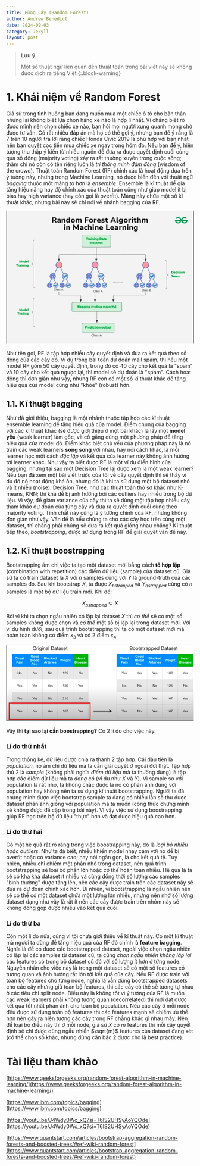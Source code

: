 ```yaml
---
title: Rừng Cây (Random Forest)
author: Andrew Benedict
date: 2024-09-03
category: Jekyll
layout: post
---
```


> **Lưu ý**
>
> Một số thuật ngữ liên quan đến thuật toán trong bài viết này sẽ không được dịch ra tiếng Việt
{:.block-warning}

# 1. Khái niệm về Random Forest
Giả sử trong tình huống bạn đang muốn mua một chiếc ô tô cho bản thân nhưng lại không biết lựa chọn hãng xe nào là hợp lí nhất. Vì chẳng biết rõ được mình nên chọn chiếc xe nào, bạn hỏi mọi người xung quanh mong chờ được tư vấn. Có rất nhiều đáp án mà họ có thể gợi ý, nhưng bạn để ý rằng là 7 trên 10 người trả lời rằng chiếc Honda Civic 2019 là phù hợp với bạn nhất nên bạn quyết cọc tiền mua chiếc xe ngay trong hôm đó. Nếu bạn để ý, hiện tượng thu thập ý kiến từ nhiều nguồn để đưa ra được quyết định cuối cùng qua số đông (majority voting) xảy ra rất thường xuyên trong cuộc sống; thậm chí nó còn có tên riêng luôn là *trí thông minh đám đông* (wisdom of the crowd). Thuật toán Random Forest (RF) chính xác là hoạt động dựa trên ý tưởng này, nhưng trong Machine Learning, nó được biến đến với thuật ngữ *bagging* thuộc một mảng to hơn là *ensemble*. Ensemble là kĩ thuật để gia tăng hiệu năng hay độ chính xác của thuật toán cũng như giúp model ít bị bias hay high variance (hay còn gọi là overfit). Mảng này chứa một số kĩ thuật khác, nhưng bài này sẽ chỉ nói về nhánh bagging của RF. <br>

![definition example](../images/random_forest/example.png)

Như tên gọi, RF là tập hợp nhiều cây quyết định và đưa ra kết quả theo số đông của các cây đó. Ví dụ trong bài toán dự đoán mail spam, thì nếu một model RF gồm 50 cây quyết định, trong đó có 40 cây cho kết quả là "spam" và 10 cây cho kết quả ngược lại, thì model sẽ dự đoán là "spam". Cách hoạt động thì đơn giản như vậy, nhưng RF còn có một số kĩ thuật khác để tăng hiệu quả của model cũng như "khỏe" (robust) hơn.

## 1.1. Kĩ thuật bagging
Như đã giới thiệu, bagging là một nhánh thuộc tập hợp các kĩ thuật ensemble learning để tăng hiệu quả của model. Điểm chung của bagging với các kĩ thuật khác (sẽ được giới thiệu ở một bài khác) là lấy một **model yếu** (weak learner) làm gốc, và cố gắng dùng một phương pháp để tăng hiệu quả của model đó. Điểm khác biệt chủ yếu của phương pháp này là nó train các weak learners **song song** với nhau, hay nói cách khác, là mỗi learner học một cách *độc lập* và kết quả của learner này không ảnh hưởng tới learner khác. Như vậy ta biết được RF là một ví dụ điển hình của bagging, nhưng tại sao một Decision Tree lại được xem là một weak learner? Nếu bạn đã xem một bài viết trước của tôi về cây quyết định thì sẽ thấy ví dụ đó nó hoạt động khá ổn, nhưng đó là khi ta sử dụng một bộ dataset nhỏ và ít nhiễu (noise). Decision Tree, như các thuật toán thô sơ khác như K-means, KNN; thì khá dễ bị ảnh hưởng bởi các outliers hay nhiễu trong bộ dữ liệu. Vì vậy, để giảm variance của cây thì ta sẽ dùng một tập hợp nhiều cây, tham khảo dự đoán của từng cây và đưa ra quyết định cuối cùng theo majority voting. Tính chất này cũng là ý tưởng chính của RF, nhưng không đơn giản như vậy. Vấn đề là nếu chúng ta cho các cây học trên cùng một dataset, thì chẳng phải chúng sẽ đưa ra kết quả giống nhau chăng? Kĩ thuật tiếp theo, *bootstrapping*, được sử dụng trong RF để giải quyết vấn đề này.

## 1.2. Kĩ thuật boostrapping
Bootstrapping ám chỉ việc ta tạo một dataset mới bằng cách **tổ hợp lặp** (combination with repetition) các điểm dữ liệu (sample) của dataset cũ. Giả sử ta có train dataset là $X$ với $n$ samples cùng với $Y$ là ground-truth của các samples đó. Sau khi bootstrap $X$, ta được $X_{bstrapped}$ và $Y_{bstrapped}$ cũng có $n$ samples là một bộ dữ liệu train mới. Khi đó:

$$
X_{bstrapped} \subseteq X
$$

Bởi vì khi ta chọn ngẫu nhiên có lặp lại dataset $X$ thì *có thể* sẽ có một số samples không được chọn và *có thể* một số bị lặp lại trong dataset mới. Với ví dụ hình dưới, sau quá trình bootstrapping thì ta có một dataset mới mà hoàn toàn không có điểm $x_3$ và có 2 điểm $x_4$. 

![boostrapping example](../images/random_forest/bootstrapping_example.png)

Vậy thì **tại sao lại cần boostrapping?** Có 2 lí do cho việc này. <br>

### Lí do thứ nhất

Trong thống kê, dữ liệu được chia ra thành $2$ tập hợp. Cái đầu tiên là *population*, nó ám chỉ dữ liệu mà ta cần giải quyết ở ngoài đời thật. Tập hợp thứ 2 là *sample* (không phải nghĩa *điểm dữ liệu* mà ta thường dùng) là tập hợp các điểm dữ liệu mà ta *đang có* (ví dụ như $X$ và $Y$). Vì sample so với population là rất nhỏ, ta không chắc được là nó có phản ánh đúng với population hay không nên ta sử dụng kĩ thuật bootstrapping. Người ta đã chứng minh được việc bootstrap sample ta đang có nhiều lần sẽ thu được dataset phản ánh giống với population mà ta muốn (công thức chứng minh sẽ không được đề cập trong bài này). Vì vậy việc sử dụng boostrapping giúp RF học trên bộ dữ liệu "thực" hơn và đạt được hiệu quả cao hơn.

### Lí do thứ hai

Có một hệ quả rất rõ ràng trong việc boostrapping này, đó là *loại bỏ nhiễu hoặc outliers*. Như ta đã biết, nhiễu khiến model nhạy cảm với nó dễ bị overfit hoặc có variance cao; hay nói ngắn gọn, là cho kết quả tệ. Tuy nhiên, nhiễu chỉ chiếm một phần nhỏ trong dataset, nên quá trình bootstrapping sẽ loại bỏ phần lớn hoặc *có thể* hoàn toàn nhiễu. Hệ quả là ta sẽ có kha khá dataset ít nhiễu và cũng đồng thời số lượng các samples "bình thường" được tăng lên, nên các cây được train trên các dataset này sẽ đưa ra dự đoán chính xác hơn. Dĩ nhiên, vì bootstrapping là ngẫu nhiên nên sẽ có thể có một dataset chứa một lượng lớn nhiễu, nhưng nên nhớ số lượng dataset dạng như vậy là rất ít nên các cây được train trên nhóm này sẽ không đóng góp được nhiều vào kết quả cuối.

### Lí do thứ ba

Còn một lí do nữa, cũng vì tôi chưa giới thiệu về kĩ thuật này. Có một kĩ thuật mà người ta dùng để tăng hiệu quả của RF đó chính là **feature bagging**. Nghĩa là để có được các bootstrapped dataset, ngoài việc chọn ngẫu nhiên có lặp lại các samples từ dataset cũ, ta cũng *chọn ngẫu nhiên không lặp lại* các features có trong bộ dataset cũ đó với số lượng ít hơn ở từng node. Nguyên nhân cho việc này là trong một dataset sẽ có một số features có tương quan và ảnh hưởng rất lớn tới kết quả của cây. Nếu RF được train với toàn bộ features cho từng node, nghĩa là vẫn dùng bootstrapped datasets cho các cây nhưng giữ toàn bộ features, thì các cây có thể sẽ tương tự nhau ở các tiêu chí split node. Điều này là không tốt vì ý tưởng của RF là muốn các weak learners phải không tương quan (decorrelated) thì mới đạt được kết quả tốt nhất phản ánh cho toàn bộ population. Nếu các cây ở mỗi node đều được sử dụng toàn bộ features thì các features mạnh sẽ chiếm ưu thế hơn nên gây ra hiện tượng các cây trong RF chẳng khác gì nhau mấy. Nên để loại bỏ điều này thì ở mỗi node, giả sử $X$ có $m$ features thì mỗi cây quyết định sẽ chỉ được dùng ngẫu nhiền $\sqrt{m}$ features của dataset đang xét (có thể chọn số khác, nhưng dùng căn bậc $2$ được cho là best practice).  


# Tài liệu tham khảo
[https://www.geeksforgeeks.org/random-forest-algorithm-in-machine-learning/](https://www.geeksforgeeks.org/random-forest-algorithm-in-machine-learning/)

[https://www.ibm.com/topics/bagging](https://www.ibm.com/topics/bagging)

[https://youtu.be/J4Wdy0Wc_xQ?si=T6lS2UHSyAoYQOde](https://youtu.be/J4Wdy0Wc_xQ?si=T6lS2UHSyAoYQOde)

[https://www.quantstart.com/articles/bootstrap-aggregation-random-forests-and-boosted-trees/#ref-wiki-random-forest](https://www.quantstart.com/articles/bootstrap-aggregation-random-forests-and-boosted-trees/#ref-wiki-random-forest)